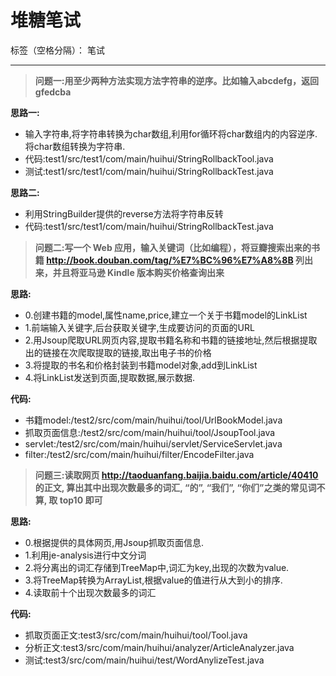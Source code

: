 # 堆糖笔试

标签（空格分隔）： 笔试

---

> **问题一:用至少两种方法实现方法字符串的逆序。比如输入abcdefg，返回 gfedcba**

**思路一:**
+ 输入字符串,将字符串转换为char数组,利用for循环将char数组内的内容逆序.将char数组转换为字符串.
+ 代码:test1/src/test1/com/main/huihui/StringRollbackTool.java
+ 测试:test1/src/test1/com/main/huihui/StringRollbackTest.java

**思路二:**
+ 利用StringBuilder提供的reverse方法将字符串反转
+ 代码:test1/src/test1/com/main/huihui/StringRollbackTest.java

> **问题二:写一个 Web 应用，输入关键词（比如编程），将豆瓣搜索出来的书籍 http://book.douban.com/tag/%E7%BC%96%E7%A8%8B 列出来，并且将亚马逊 Kindle 版本购买价格查询出来**

**思路:**
+ 0.创建书籍的model,属性name,price,建立一个关于书籍model的LinkList
+ 1.前端输入关键字,后台获取关键字,生成要访问的页面的URL
+ 2.用Jsoup爬取URL网页内容,提取书籍名称和书籍的链接地址,然后根据提取出的链接在次爬取提取的链接,取出电子书的价格
+ 3.将提取的书名和价格封装到书籍model对象,add到LinkList
+ 4.将LinkList发送到页面,提取数据,展示数据.

**代码:**
+ 书籍model:/test2/src/com/main/huihui/tool/UrlBookModel.java
+ 抓取页面信息:/test2/src/com/main/huihui/tool/JsoupTool.java
+ servlet:/test2/src/com/main/huihui/servlet/ServiceServlet.java
+ filter:/test2/src/com/main/huihui/filter/EncodeFilter.java

> **问题三:读取网页 http://taoduanfang.baijia.baidu.com/article/40410 的正文, 算出其中出现次数最多的词汇, “的”, “我们”, “你们”之类的常见词不算, 取 top10 即可**

**思路:**
+ 0.根据提供的具体网页,用Jsoup抓取页面信息.
+ 1.利用je-analysis进行中文分词
+ 2.将分离出的词汇存储到TreeMap中,词汇为key,出现的次数为value.
+ 3.将TreeMap转换为ArrayList,根据value的值进行从大到小的排序.
+ 4.读取前十个出现次数最多的词汇

**代码:**

+ 抓取页面正文:test3/src/com/main/huihui/tool/Tool.java
+ 分析正文:test3/src/com/main/huihui/analyzer/ArticleAnalyzer.java
+ 测试:test3/src/com/main/huihui/test/WordAnylizeTest.java



